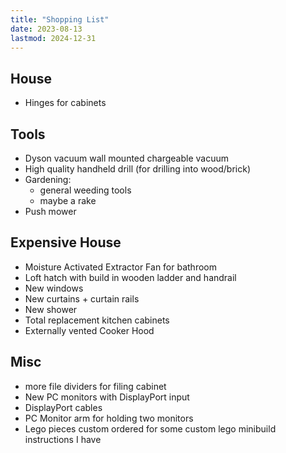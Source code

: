 ```yaml
---
title: "Shopping List"
date: 2023-08-13
lastmod: 2024-12-31
---
```


## House

- Hinges for cabinets

## Tools

- Dyson vacuum wall mounted chargeable vacuum
- High quality handheld drill (for drilling into wood/brick)
- Gardening:
  - general weeding tools
  - maybe a rake
- Push mower

## Expensive House

- Moisture Activated Extractor Fan for bathroom
- Loft hatch with build in wooden ladder and handrail
- New windows
- New curtains + curtain rails
- New shower
- Total replacement kitchen cabinets
- Externally vented Cooker Hood

## Misc

- more file dividers for filing cabinet
- New PC monitors with DisplayPort input
- DisplayPort cables
- PC Monitor arm for holding two monitors
- Lego pieces custom ordered for some custom lego minibuild instructions I have
